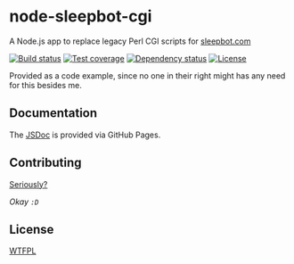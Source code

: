 # node-sleepbot-cgi

A Node.js app to replace legacy Perl CGI scripts for [sleepbot.com](http://sleepbot.com)

  [![Build status][travis-img]][travis-url]
  [![Test coverage][coveralls-img]][coveralls-url]
  [![Dependency status][david-img]][david-url]
  [![License][license-img]][license-url]

Provided as a code example, since no one in their right might has any need for this besides me.


## Documentation

The [JSDoc](https://cantremember.github.io/node-sleepbot-cgi/) is provided via GitHub Pages.


## Contributing

[Seriously?](CONTRIBUTING.md)

*Okay `:D`*


## License

[WTFPL][license-url]


[travis-img]: https://img.shields.io/travis/cantremember/node-sleepbot-cgi.svg?style=flat-square
[travis-url]: https://travis-ci.org/cantremember/node-sleepbot-cgi
[coveralls-img]: https://img.shields.io/coveralls/cantremember/node-sleepbot-cgi.svg?style=flat-square
[coveralls-url]: https://coveralls.io/r/cantremember/node-sleepbot-cgi
[david-img]: https://img.shields.io/david/cantremember/node-sleepbot-cgi.svg?style=flat-square
[david-url]: https://david-dm.org/cantremember/node-sleepbot-cgi
[license-img]: https://img.shields.io/badge/license-WTFPL-blue.svg?style=flat-square
[license-url]: LICENSE
